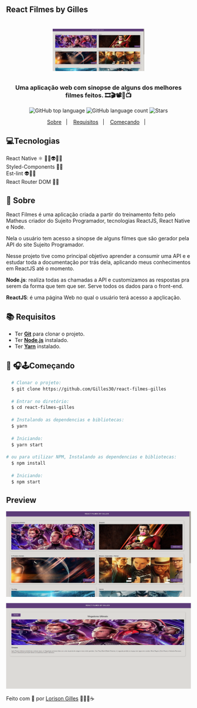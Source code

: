## React Filmes by Gilles

<h1 align="center">
  <p align="center">
    <img alt="React Filmes by Gilles" src="./public/React-Filmes.png" width="250px" />
  </p>

  <h3 align="center">
    Uma aplicação web com sinopse de alguns dos melhores filmes feitos. 🎞🎬📽🎥📺
  </h3>
  <p align="center">
      <img alt="GitHub top language" src="https://img.shields.io/github/languages/top/Gilles30/react-filmes-gilles?color=1db954">
      <img alt="GitHub language count" src="https://img.shields.io/github/languages/count/Gilles30/react-filmes-gilles?color=1db954">
      <img alt="Stars" src="https://img.shields.io/github/stars/Gilles30/react-filmes-gilles?color=1db954">
  </p>
</h1>

<p align="center">
  <a href="#page_with_curl-sobre">Sobre</a>&nbsp;&nbsp;&nbsp;|&nbsp;&nbsp;&nbsp;
  <a href="#books-requisitos">Requisitos</a>&nbsp;&nbsp;&nbsp;|&nbsp;&nbsp;&nbsp;
  <a href="#rocket-começando">Começando</a>&nbsp;&nbsp;&nbsp;|&nbsp;&nbsp;&nbsp;
</p>

## :computer:Tecnologias 
React Native ⚛️ 🤖👾👽🐱‍🚀<br />
Styled-Components 💅🏻 <br />
Est-lint 👽🐱‍🐉</br>
React Router DOM 🐱‍💻</br>

## :page_with_curl: Sobre
React Filmes é uma aplicação criada a partir do treinamento feito pelo Matheus criador do Sujeito Programador, tecnologias ReactJS, React Native e Node.

Nela o usuário tem acesso a sinopse de alguns filmes que são gerador pela API do site Sujeito Programador.

Nesse projeto tive como principal objetivo aprender a consumir uma API e e estudar toda a documentação por trás dela, aplicando meus conhecimentos em ReactJS até o momento.

**Node.js**: realiza todas as chamadas a API e customizamos as respostas pra serem da forma que tem que ser. Serve todos os dados para o front-end.

**ReactJS**: é uma página Web no qual o usuário terá acesso a apçlicação.

## :books: Requisitos
- Ter [**Git**](https://git-scm.com/) para clonar o projeto.
- Ter [**Node.js**](https://nodejs.org/en/) instalado.
- Ter [**Yarn**](https://classic.yarnpkg.com/pt-BR/docs/install/) instalado.

## :rocket: 🎧🕹Começando
``` bash
  # Clonar o projeto:
  $ git clone https://github.com/Gilles30/react-filmes-gilles

  # Entrar no diretório:
  $ cd react-filmes-gilles

  # Instalando as dependencias e bibliotecas:
  $ yarn

  # Iniciando:
  $ yarn start

# ou para utilizar NPM, Instalando as dependencias e bibliotecas:
  $ npm install

  # Iniciando:
  $ npm start

```
## Preview

<p size=3>
  <img src="./public/React-Filmes.png">
</p>

<p size=3>
  <img src="./public/Sinopse-filme.png">
</p>



Feito com 💜 por [Lorison Gilles](https://github.com/Gilles30) 🖖🏻👾☕
